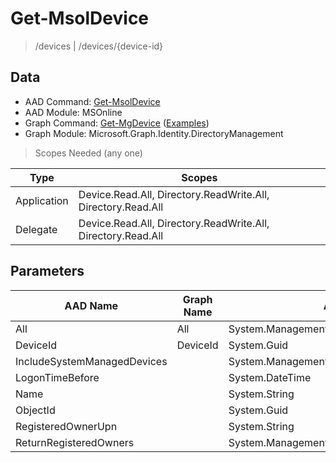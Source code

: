# Get-MsolDevice

> /devices | /devices/{device-id}

## Data

+ AAD Command: [Get-MsolDevice](https://docs.microsoft.com/en-us/powershell/module/MSOnline/Get-MsolDevice)
+ AAD Module: MSOnline
+ Graph Command: [Get-MgDevice](https://docs.microsoft.com/en-us/powershell/module/Microsoft.Graph.Identity.DirectoryManagement/Get-MgDevice) ([Examples](https://github.com/orgs/msgraph/discussions?discussions_q=Get-MgDevice))
+ Graph Module: Microsoft.Graph.Identity.DirectoryManagement

> Scopes Needed (any one)

|Type|Scopes|
|---|---|
|Application|Device.Read.All, Directory.ReadWrite.All, Directory.Read.All|
|Delegate|Device.Read.All, Directory.ReadWrite.All, Directory.Read.All|

## Parameters

|AAD Name|Graph Name|AAD Type|Graph Type|Infos|
|---|---|---|---|---|
|All|All|System.Management.Automation.SwitchParameter|System.Management.Automation.SwitchParameter||
|DeviceId|DeviceId|System.Guid|System.String||
|IncludeSystemManagedDevices||System.Management.Automation.SwitchParameter|||
|LogonTimeBefore||System.DateTime|||
|Name||System.String|||
|ObjectId||System.Guid|||
|RegisteredOwnerUpn||System.String|||
|ReturnRegisteredOwners||System.Management.Automation.SwitchParameter|||

